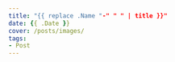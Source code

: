 ```yaml
---
title: "{{ replace .Name "-" " " | title }}"
date: {{ .Date }}
cover: /posts/images/
tags:
- Post
---
```


